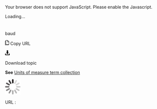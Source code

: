 Your browser does not support JavaScript. Please enable the Javascript.

Loading...

# 

baud

![Copy URL](baud_files/Copy.png)
Copy URL

![Download](baud_files/Download.png)

Download topic

**See** [Units of measure term collection](https://worldready.cloudapp.net/Styleguide/Read?id=2700&topicid=28884)

![In progress](baud_files/activity-large.gif)

URL :
